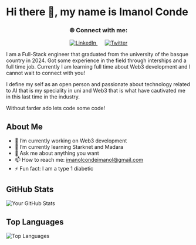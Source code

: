 # Hi there 👋, my name is Imanol Conde

<h3 align="center">🌐 Connect with me:</h3>

<div align="center">
  <a href="https://linkedin.com/in/imanolcondegonzalez" target="_blank" style="margin: 10px;">
    <img src="https://img.shields.io/badge/LinkedIn-0A66C2?style=for-the-badge&logo=linkedin&logoColor=white" alt="LinkedIn"/>
  </a>
  <a href="https://twitter.com/ima1256" target="_blank" style="margin: 10px;">
    <img src="https://img.shields.io/badge/Twitter-1DA1F2?style=for-the-badge&logo=twitter&logoColor=white" alt="Twitter"/>
  </a>
</div>


I am a Full-Stack engineer that graduated from the university of the basque country in 2024. Got some experience in the field through interships and a full time job. Currently I am learning full time about Web3 development and I cannot wait to connect with you! 

I define my self as an open person and passionate about technology related to AI that is my speciality in uni and Web3 that is what have cautivated me in this last time in the industry. 

Without farder ado lets code some code!

## About Me

- 🔭 I’m currently working on Web3 development
- 🌱 I’m currently learning Starknet and Madara
- 💬 Ask me about anything you want
- 📫 How to reach me: imanolcondeimanol@gmail.com
- ⚡ Fun fact: I am a type 1 diabetic

## GitHub Stats

![Your GitHub Stats](https://github-readme-stats.vercel.app/api?username=ima1256&show_icons=true&theme=radical)

## Top Languages

![Top Languages](https://github-readme-stats.vercel.app/api/top-langs/?username=ima1256&layout=compact&theme=radical)

<!--
## Connect with me:

[<img align="left" alt="linkedin | LinkedIn" width="22px" src="https://cdn.jsdelivr.net/npm/simple-icons@v3/icons/linkedin.svg" />][linkedin]
[<img align="left" alt="twitter | Twitter" width="22px" src="https://cdn.jsdelivr.net/npm/simple-icons@v3/icons/twitter.svg" />][twitter]

[linkedin]: https://www.linkedin.com/in/imanolcondegonzalez/
[twitter]: https://x.com/conde_imanol
-->
